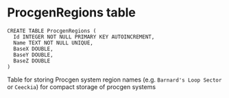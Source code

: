 # ProcgenRegions table

```
CREATE TABLE ProcgenRegions (
  Id INTEGER NOT NULL PRIMARY KEY AUTOINCREMENT,
  Name TEXT NOT NULL UNIQUE,
  BaseX DOUBLE,
  BaseY DOUBLE,
  BaseZ DOUBLE
)
```

Table for storing Procgen system region names (e.g. `Barnard's Loop Sector` or `Ceeckia`) for compact storage of procgen systems
